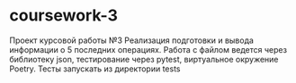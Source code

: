 # coursework-3
Проект курсовой работы №3
Реализация подготовки и вывода информации о 5 последних операциях.
Работа с файлом ведется через библиотеку json, тестирование через pytest, 
виртуальное окружение Poetry. Тесты запускать из директории tests
